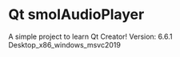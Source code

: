 # Qt smolAudioPlayer
 A simple project to learn Qt Creator!
 Version: 6.6.1
 Desktop_x86_windows_msvc2019
